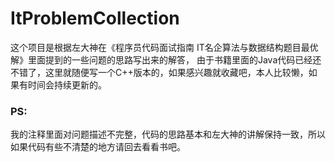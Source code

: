 # ItProblemCollection

这个项目是根据左大神在《程序员代码面试指南 IT名企算法与数据结构题目最优解》里面提到的一些问题的思路写出来的解答，
由于书籍里面的Java代码已经还不错了，这里就随便写一个C++版本的，如果感兴趣就收藏吧，本人比较懒，如果有时间会持续更新的。


### PS:
我的注释里面对问题描述不完整，代码的思路基本和左大神的讲解保持一致，所以如果代码有些不清楚的地方请回去看看书吧。